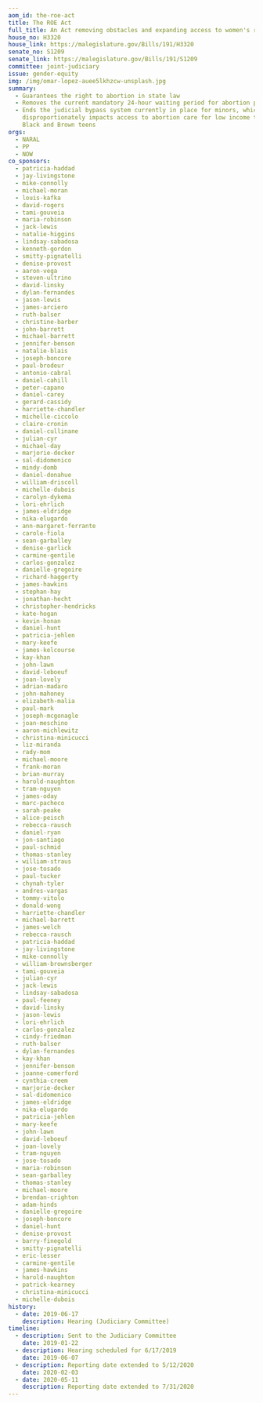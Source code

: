 ```yaml
---
aom_id: the-roe-act
title: The ROE Act
full_title: An Act removing obstacles and expanding access to women's reproductive health
house_no: H3320
house_link: https://malegislature.gov/Bills/191/H3320
senate_no: S1209
senate_link: https://malegislature.gov/Bills/191/S1209
committee: joint-judiciary
issue: gender-equity
img: /img/omar-lopez-auee5lkhzcw-unsplash.jpg
summary:
  - Guarantees the right to abortion in state law
  - Removes the current mandatory 24-hour waiting period for abortion procedures
  - Ends the judicial bypass system currently in place for minors, which
    disproportionately impacts access to abortion care for low income teens and
    Black and Brown teens
orgs:
  - NARAL
  - PP
  - NOW
co_sponsors:
  - patricia-haddad
  - jay-livingstone
  - mike-connolly
  - michael-moran
  - louis-kafka
  - david-rogers
  - tami-gouveia
  - maria-robinson
  - jack-lewis
  - natalie-higgins
  - lindsay-sabadosa
  - kenneth-gordon
  - smitty-pignatelli
  - denise-provost
  - aaron-vega
  - steven-ultrino
  - david-linsky
  - dylan-fernandes
  - jason-lewis
  - james-arciero
  - ruth-balser
  - christine-barber
  - john-barrett
  - michael-barrett
  - jennifer-benson
  - natalie-blais
  - joseph-boncore
  - paul-brodeur
  - antonio-cabral
  - daniel-cahill
  - peter-capano
  - daniel-carey
  - gerard-cassidy
  - harriette-chandler
  - michelle-ciccolo
  - claire-cronin
  - daniel-cullinane
  - julian-cyr
  - michael-day
  - marjorie-decker
  - sal-didomenico
  - mindy-domb
  - daniel-donahue
  - william-driscoll
  - michelle-dubois
  - carolyn-dykema
  - lori-ehrlich
  - james-eldridge
  - nika-elugardo
  - ann-margaret-ferrante
  - carole-fiola
  - sean-garballey
  - denise-garlick
  - carmine-gentile
  - carlos-gonzalez
  - danielle-gregoire
  - richard-haggerty
  - james-hawkins
  - stephan-hay
  - jonathan-hecht
  - christopher-hendricks
  - kate-hogan
  - kevin-honan
  - daniel-hunt
  - patricia-jehlen
  - mary-keefe
  - james-kelcourse
  - kay-khan
  - john-lawn
  - david-leboeuf
  - joan-lovely
  - adrian-madaro
  - john-mahoney
  - elizabeth-malia
  - paul-mark
  - joseph-mcgonagle
  - joan-meschino
  - aaron-michlewitz
  - christina-minicucci
  - liz-miranda
  - rady-mom
  - michael-moore
  - frank-moran
  - brian-murray
  - harold-naughton
  - tram-nguyen
  - james-oday
  - marc-pacheco
  - sarah-peake
  - alice-peisch
  - rebecca-rausch
  - daniel-ryan
  - jon-santiago
  - paul-schmid
  - thomas-stanley
  - william-straus
  - jose-tosado
  - paul-tucker
  - chynah-tyler
  - andres-vargas
  - tommy-vitolo
  - donald-wong
  - harriette-chandler
  - michael-barrett
  - james-welch
  - rebecca-rausch
  - patricia-haddad
  - jay-livingstone
  - mike-connolly
  - william-brownsberger
  - tami-gouveia
  - julian-cyr
  - jack-lewis
  - lindsay-sabadosa
  - paul-feeney
  - david-linsky
  - jason-lewis
  - lori-ehrlich
  - carlos-gonzalez
  - cindy-friedman
  - ruth-balser
  - dylan-fernandes
  - kay-khan
  - jennifer-benson
  - joanne-comerford
  - cynthia-creem
  - marjorie-decker
  - sal-didomenico
  - james-eldridge
  - nika-elugardo
  - patricia-jehlen
  - mary-keefe
  - john-lawn
  - david-leboeuf
  - joan-lovely
  - tram-nguyen
  - jose-tosado
  - maria-robinson
  - sean-garballey
  - thomas-stanley
  - michael-moore
  - brendan-crighton
  - adam-hinds
  - danielle-gregoire
  - joseph-boncore
  - daniel-hunt
  - denise-provost
  - barry-finegold
  - smitty-pignatelli
  - eric-lesser
  - carmine-gentile
  - james-hawkins
  - harold-naughton
  - patrick-kearney
  - christina-minicucci
  - michelle-dubois
history:
  - date: 2019-06-17
    description: Hearing (Judiciary Committee)
timeline:
  - description: Sent to the Judiciary Committee
    date: 2019-01-22
  - description: Hearing scheduled for 6/17/2019
    date: 2019-06-07
  - description: Reporting date extended to 5/12/2020
    date: 2020-02-03
  - date: 2020-05-11
    description: Reporting date extended to 7/31/2020
---
```

